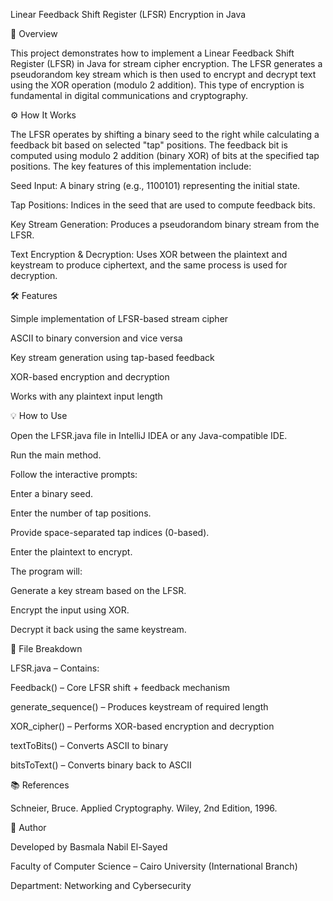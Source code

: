  Linear Feedback Shift Register (LFSR) Encryption in Java

📌 Overview

This project demonstrates how to implement a Linear Feedback Shift Register (LFSR) in Java for stream cipher encryption. The LFSR generates a pseudorandom key stream which is then used to encrypt and decrypt text using the XOR operation (modulo 2 addition). This type of encryption is fundamental in digital communications and cryptography.

⚙️ How It Works

The LFSR operates by shifting a binary seed to the right while calculating a feedback bit based on selected "tap" positions. The feedback bit is computed using modulo 2 addition (binary XOR) of bits at the specified tap positions. The key features of this implementation include:

Seed Input: A binary string (e.g., 1100101) representing the initial state.

Tap Positions: Indices in the seed that are used to compute feedback bits.

Key Stream Generation: Produces a pseudorandom binary stream from the LFSR.

Text Encryption & Decryption: Uses XOR between the plaintext and keystream to produce ciphertext, and the same process is used for decryption.


🛠 Features

Simple implementation of LFSR-based stream cipher

ASCII to binary conversion and vice versa

Key stream generation using tap-based feedback

XOR-based encryption and decryption

Works with any plaintext input length

💡 How to Use

Open the LFSR.java file in IntelliJ IDEA or any Java-compatible IDE.

Run the main method.

Follow the interactive prompts:

Enter a binary seed.

Enter the number of tap positions.

Provide space-separated tap indices (0-based).

Enter the plaintext to encrypt.

The program will:

Generate a key stream based on the LFSR.

Encrypt the input using XOR.

Decrypt it back using the same keystream.

🧩 File Breakdown

LFSR.java – Contains:

Feedback() – Core LFSR shift + feedback mechanism

generate_sequence() – Produces keystream of required length

XOR_cipher() – Performs XOR-based encryption and decryption

textToBits() – Converts ASCII to binary

bitsToText() – Converts binary back to ASCII

📚 References

Schneier, Bruce. Applied Cryptography. Wiley, 2nd Edition, 1996.

👤 Author

Developed by Basmala Nabil El-Sayed

Faculty of Computer Science – Cairo University (International Branch)

Department: Networking and Cybersecurity

